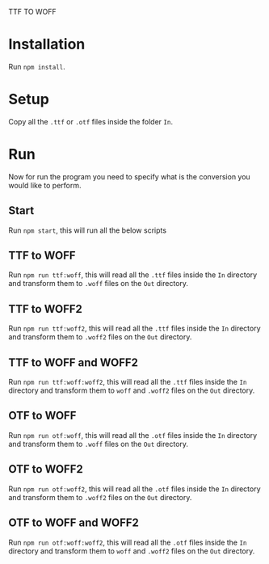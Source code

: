 TTF TO WOFF
# Installation
Run `npm install`.

# Setup
Copy all the `.ttf` or `.otf` files inside the folder `In`.

# Run
Now for run the program you need to specify what is the conversion you would like to perform.

## Start
Run `npm start`, this will run all the below scripts

## TTF to WOFF
Run `npm run ttf:woff`, this will read all the `.ttf` files inside the `In` directory and transform them to `.woff` files on the `Out` directory.

## TTF to WOFF2
Run `npm run ttf:woff2`, this will read all the `.ttf` files inside the `In` directory and transform them to `.woff2` files on the `Out` directory.

## TTF to WOFF and WOFF2
Run `npm run ttf:woff:woff2`, this will read all the `.ttf` files inside the `In` directory and transform them to `woff` and `.woff2` files on the `Out` directory.

## OTF to WOFF
Run `npm run otf:woff`, this will read all the `.otf` files inside the `In` directory and transform them to `.woff` files on the `Out` directory.

## OTF to WOFF2
Run `npm run otf:woff2`, this will read all the `.otf` files inside the `In` directory and transform them to `.woff2` files on the `Out` directory.

## OTF to WOFF and WOFF2
Run `npm run otf:woff:woff2`, this will read all the `.otf` files inside the `In` directory and transform them to `woff` and `.woff2` files on the `Out` directory.
